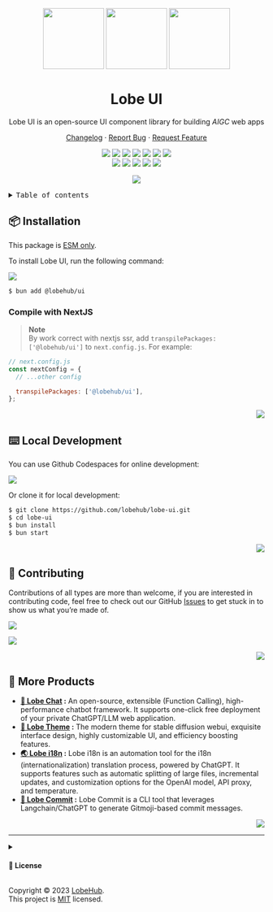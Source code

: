 <a name="readme-top"></a>

<div align="center">

<img height="120" src="https://registry.npmmirror.com/@lobehub/assets-logo/1.0.0/files/assets/logo-3d.webp">
<img height="120" src="https://gw.alipayobjects.com/zos/kitchen/qJ3l3EPsdW/split.svg">
<img height="120" src="https://registry.npmmirror.com/@lobehub/assets-emoji/1.3.0/files/assets/lollipop.webp">

<h1>Lobe UI</h1>

Lobe UI is an open-source UI component library for building _AIGC_ web apps

[Changelog](./CHANGELOG.md) · [Report Bug][github-issues-link] · [Request Feature][github-issues-link]

<!-- SHIELD GROUP -->

[![][npm-release-shield]][npm-release-link]
[![][vercel-shield]][vercel-link]
[![][discord-shield]][discord-link]
[![][npm-downloads-shield]][npm-downloads-link]
[![][github-releasedate-shield]][github-releasedate-link]
[![][github-action-test-shield]][github-action-test-link]
[![][github-action-release-shield]][github-action-release-link]<br/>
[![][github-contributors-shield]][github-contributors-link]
[![][github-forks-shield]][github-forks-link]
[![][github-stars-shield]][github-stars-link]
[![][github-issues-shield]][github-issues-link]
[![][github-license-shield]][github-license-link]

![](https://github-production-user-asset-6210df.s3.amazonaws.com/17870709/268452017-960ab8a1-e4b7-4648-beb1-77daf4b6034a.png)

</div>

<details>
<summary><kbd>Table of contents</kbd></summary>

#### TOC

- [📦 Installation](#-installation)

  - [Compile with NextJS](#compile-with-nextjs)

- [⌨️ Local Development](#️-local-development)

- [🤝 Contributing](#-contributing)

- [🔗 More Products](#-more-products)

####

</details>

## 📦 Installation

This package is [ESM only](https://gist.github.com/sindresorhus/a39789f98801d908bbc7ff3ecc99d99c).

To install Lobe UI, run the following command:

[![][bun-shield]][bun-link]

```bash
$ bun add @lobehub/ui
```

### Compile with NextJS

> **Note**\
> By work correct with nextjs ssr, add `transpilePackages: ['@lobehub/ui']` to `next.config.js`. For example:

```js
// next.config.js
const nextConfig = {
  // ...other config

  transpilePackages: ['@lobehub/ui'],
};
```

<div align="right">

[![][back-to-top]](#readme-top)

</div>

## ⌨️ Local Development

You can use Github Codespaces for online development:

[![][codespaces-shield]][codespaces-link]

Or clone it for local development:

```bash
$ git clone https://github.com/lobehub/lobe-ui.git
$ cd lobe-ui
$ bun install
$ bun start
```

<div align="right">

[![][back-to-top]](#readme-top)

</div>

## 🤝 Contributing

Contributions of all types are more than welcome, if you are interested in contributing code, feel free to check out our GitHub [Issues][github-issues-link] to get stuck in to show us what you’re made of.

[![][pr-welcome-shield]][pr-welcome-link]

[![][contributors-contrib]][contributors-url]

<div align="right">

[![][back-to-top]](#readme-top)

</div>

## 🔗 More Products

- **[🤖 Lobe Chat][lobe-chat] :** An open-source, extensible (Function Calling), high-performance chatbot framework. It supports one-click free deployment of your private ChatGPT/LLM web application.
- **[🤯 Lobe Theme][lobe-theme] :** The modern theme for stable diffusion webui, exquisite interface design, highly customizable UI, and efficiency boosting features.
- **[🌏 Lobe i18n][lobe-i18n] :** Lobe i18n is an automation tool for the i18n (internationalization) translation process, powered by ChatGPT. It supports features such as automatic splitting of large files, incremental updates, and customization options for the OpenAI model, API proxy, and temperature.
- **[💌 Lobe Commit][lobe-commit] :** Lobe Commit is a CLI tool that leverages Langchain/ChatGPT to generate Gitmoji-based commit messages.

<div align="right">

[![][back-to-top]](#readme-top)

</div>

---

<details><summary><h4>📝 License</h4></summary>

[![][fossa-license-shield]][fossa-license-link]

</details>

Copyright © 2023 [LobeHub][profile-url]. <br />
This project is [MIT](./LICENSE) licensed.

<!-- LINK GROUP -->

[back-to-top]: https://img.shields.io/badge/-BACK_TO_TOP-151515?style=flat-square
[bun-link]: https://bun.sh
[bun-shield]: https://img.shields.io/badge/-speedup%20with%20bun-black?logo=bun&style=for-the-badge
[codespaces-link]: https://codespaces.new/lobehub/lobe-ui
[codespaces-shield]: https://github.com/codespaces/badge.svg
[contributors-contrib]: https://contrib.rocks/image?repo=lobehub/lobe-ui
[contributors-url]: https://github.com/lobehub/lobe-ui/graphs/contributors
[discord-link]: https://discord.gg/AYFPHvv2jT
[discord-shield]: https://img.shields.io/discord/1127171173982154893?color=5865F2&label=discord&labelColor=black&logo=discord&logoColor=white&style=flat-square
[fossa-license-link]: https://app.fossa.com/projects/git%2Bgithub.com%2Flobehub%2Flobe-ui
[fossa-license-shield]: https://app.fossa.com/api/projects/git%2Bgithub.com%2Flobehub%2Flobe-ui.svg?type=large
[github-action-release-link]: https://github.com/actions/workflows/lobehub/lobe-ui/release.yml
[github-action-release-shield]: https://img.shields.io/github/actions/workflow/status/lobehub/lobe-ui/release.yml?label=release&labelColor=black&logo=githubactions&logoColor=white&style=flat-square
[github-action-test-link]: https://github.com/actions/workflows/lobehub/lobe-ui/test.yml
[github-action-test-shield]: https://img.shields.io/github/actions/workflow/status/lobehub/lobe-ui/test.yml?label=test&labelColor=black&logo=githubactions&logoColor=white&style=flat-square
[github-contributors-link]: https://github.com/lobehub/lobe-ui/graphs/contributors
[github-contributors-shield]: https://img.shields.io/github/contributors/lobehub/lobe-ui?color=c4f042&labelColor=black&style=flat-square
[github-forks-link]: https://github.com/lobehub/lobe-ui/network/members
[github-forks-shield]: https://img.shields.io/github/forks/lobehub/lobe-ui?color=8ae8ff&labelColor=black&style=flat-square
[github-issues-link]: https://github.com/lobehub/lobe-ui/issues
[github-issues-shield]: https://img.shields.io/github/issues/lobehub/lobe-ui?color=ff80eb&labelColor=black&style=flat-square
[github-license-link]: https://github.com/lobehub/lobe-ui/blob/master/LICENSE
[github-license-shield]: https://img.shields.io/github/license/lobehub/lobe-ui?color=white&labelColor=black&style=flat-square
[github-releasedate-link]: https://github.com/lobehub/lobe-ui/releases
[github-releasedate-shield]: https://img.shields.io/github/release-date/lobehub/lobe-ui?labelColor=black&style=flat-square
[github-stars-link]: https://github.com/lobehub/lobe-ui/network/stargazers
[github-stars-shield]: https://img.shields.io/github/stars/lobehub/lobe-ui?color=ffcb47&labelColor=black&style=flat-square
[lobe-chat]: https://github.com/lobehub/lobe-chat
[lobe-commit]: https://github.com/lobehub/lobe-commit/tree/master/packages/lobe-commit
[lobe-i18n]: https://github.com/lobehub/lobe-commit/tree/master/packages/lobe-i18n
[lobe-theme]: https://github.com/lobehub/sd-webui-lobe-theme
[npm-downloads-link]: https://www.npmjs.com/package/@lobehub/ui
[npm-downloads-shield]: https://img.shields.io/npm/dt/@lobehub/ui?labelColor=black&style=flat-square
[npm-release-link]: https://www.npmjs.com/package/@lobehub/ui
[npm-release-shield]: https://img.shields.io/npm/v/@lobehub/ui?color=369eff&labelColor=black&logo=npm&logoColor=white&style=flat-square
[pr-welcome-link]: https://github.com/lobehub/lobe-chat/pulls
[pr-welcome-shield]: https://img.shields.io/badge/🤯_pr_welcome-%E2%86%92-ffcb47?labelColor=black&style=for-the-badge
[profile-url]: https://github.com/lobehub
[vercel-link]: https://ui.lobehub.com
[vercel-shield]: https://img.shields.io/website?down_message=offline&label=vercel&labelColor=black&logo=vercel&style=flat-square&up_message=online&url=https%3A%2F%2Fui.lobehub.com
